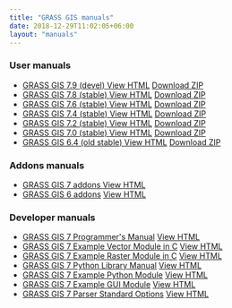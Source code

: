 ```yaml
---
title: "GRASS GIS manuals"
date: 2018-12-29T11:02:05+06:00
layout: "manuals"
---
```


### User manuals

<ul id="links" class="list-unstyled version">
 <li>
  <span class="mwl"><a href="https://grass.osgeo.org/grass79/manuals/index.html " target="_blank"> GRASS GIS 7.9 (devel) </a></span>
  <a href="https://grass.osgeo.org/grass79/manuals/index.html" class="inl btn btn-primary" target="_blank">View HTML</a> <a href="#" class="inl btn btn-secondary">Download ZIP</a>
  </li>
   <li>
  <span class="mwl"><a href="https://grass.osgeo.org/grass78/manuals/index.html " target="_blank"> GRASS GIS 7.8 (stable) </a></span>
  <a href="https://grass.osgeo.org/grass78/manuals/index.html" class="inl btn btn-primary" target="_blank">View HTML</a> <a href="#" class="inl btn btn-secondary">Download ZIP</a>
  </li>
   <li>
  <span class="mwl"><a href="https://grass.osgeo.org/grass76/manuals/index.html " target="_blank"> GRASS GIS 7.6 (stable) </a></span>
  <a href="https://grass.osgeo.org/grass76/manuals/index.html" class="inl btn btn-primary" target="_blank">View HTML</a> <a href="#" class="inl btn btn-secondary">Download ZIP</a>
  </li>
   <li>
  <span class="mwl"><a href="https://grass.osgeo.org/grass74/manuals/index.html " target="_blank"> GRASS GIS 7.4 (stable) </a></span>
  <a href="https://grass.osgeo.org/grass74/manuals/index.html" class="inl btn btn-primary" target="_blank">View HTML</a> <a href="#" class="inl btn btn-secondary">Download ZIP</a>
  </li>
   <li>
  <span class="mwl"><a href="https://grass.osgeo.org/grass72/manuals/index.html " target="_blank"> GRASS GIS 7.2 (stable) </a></span>
  <a href="https://grass.osgeo.org/grass72/manuals/index.html" class="inl btn btn-primary" target="_blank">View HTML</a> <a href="#" class="inl btn btn-secondary">Download ZIP</a>
  </li>
   <li>
  <span class="mwl"><a href="https://grass.osgeo.org/grass70/manuals/index.html " target="_blank"> GRASS GIS 7.0 (stable) </a></span>
  <a href="https://grass.osgeo.org/grass70/manuals/index.html" class="inl btn btn-primary" target="_blank">View HTML</a> <a href="#" class="inl btn btn-secondary">Download ZIP</a>
  </li>
     <li>
  <span class="mwl"><a href="https://grass.osgeo.org/grass64/manuals/index.html " target="_blank"> GRASS GIS 6.4 (old stable) </a></span>
  <a href="https://grass.osgeo.org/grass64/manuals/index.html" class="inl btn btn-primary" target="_blank">View HTML</a> <a href="#" class="inl btn btn-secondary">Download ZIP</a>
  </li>
</ul>

### Addons manuals

<ul id="links" class="list-unstyled version">
 <li>
  <span class="mwl"><a href="https://grass.osgeo.org/grass7/manuals/addons/ " target="_blank"> GRASS GIS 7 addons </a></span>
  <a href="https://grass.osgeo.org/grass7/manuals/addons/" class="inl btn btn-primary" target="_blank">View HTML</a>
  </li>
 <li>
  <span class="mwl"><a href="https://grass.osgeo.org/grass6/manuals/addons/ " target="_blank"> GRASS GIS 6 addons</a></span>
  <a href="https://grass.osgeo.org/grass6/manuals/addons/" class="inl btn btn-primary" target="_blank">View HTML</a>
  </li>
</ul>


### Developer manuals

<ul id="links" class="list-unstyled version">
 <li>
  <span class="mwl"><a href="https://grass.osgeo.org/programming7/ " target="_blank">GRASS GIS 7 Programmer's Manual</a></span>
  <a href="https://grass.osgeo.org/programming7/" class="inl btn btn-primary" target="_blank">View HTML</a>
  </li>
 <li>
  <span class="mwl"><a href="https://github.com/OSGeo/grass/tree/master/doc/vector/v.example " target="_blank"> GRASS GIS 7 Example Vector Module in C</a></span>
  <a href="https://github.com/OSGeo/grass/tree/master/doc/vector/v.example" class="inl btn btn-primary" target="_blank">View HTML</a>
  </li>
 <li>
  <span class="mwl"><a href="https://github.com/OSGeo/grass/tree/master/doc/raster/r.example " target="_blank"> GRASS GIS 7 Example Raster Module in C</a></span>
  <a href="https://github.com/OSGeo/grass/tree/master/doc/raster/r.example" class="inl btn btn-primary" target="_blank">View HTML</a>
  </li>
 <li>
  <span class="mwl"><a href="https://grass.osgeo.org/grass78/manuals/libpython/index.html " target="_blank"> GRASS GIS 7 Python Library Manual</a></span>
  <a href="https://grass.osgeo.org/grass78/manuals/libpython/index.html" class="inl btn btn-primary" target="_blank">View HTML</a>
  </li>
 <li>
  <span class="mwl"><a href="https://gitlab.com/vpetras/r.example.plus " target="_blank"> GRASS GIS 7 Example Python Module</a></span>
  <a href="https://gitlab.com/vpetras/r.example.plus" class="inl btn btn-primary" target="_blank">View HTML</a>
  </li>
 <li>
  <span class="mwl"><a href="https://github.com/OSGeo/grass/tree/master/doc/gui/wxpython/example " target="_blank"> GRASS GIS 7 Example GUI Module</a></span>
  <a href="https://github.com/OSGeo/grass/tree/master/doc/gui/wxpython/example" class="inl btn btn-primary" target="_blank">View HTML</a>
  </li>
 <li>
  <span class="mwl"><a href="https://grass.osgeo.org/grass78/manuals/parser_standard_options.html " target="_blank"> GRASS GIS 7 Parser Standard Options</a></span>
  <a href="https://grass.osgeo.org/grass78/manuals/parser_standard_options.html" class="inl btn btn-primary" target="_blank">View HTML</a>
  </li>
</ul>

